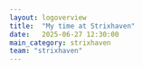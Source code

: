 ```yaml
---
layout: logoverview
title:  "My time at Strixhaven"
date:   2025-06-27 12:30:00
main_category: strixhaven
team: "strixhaven"
---
```

